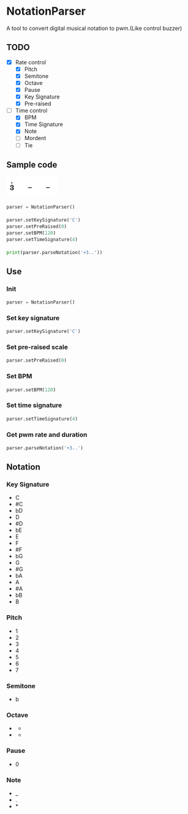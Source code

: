 # NotationParser

A tool to convert digital musical notation to pwm.(Like control buzzer)

## TODO

- [x] Rate control
  - [x] Pitch
  - [x] Semitone
  - [x] Octave
  - [x] Pause
  - [x] Key Signature
  - [x] Pre-raised
- [ ] Time control
  - [x] BPM
  - [x] Time Signature
  - [x] Note
  - [ ] Mordent
  - [ ] Tie

## Sample code

![](assets/Snipaste_2022-06-02_10-42-26.jpg)

``` python
parser = NotationParser()

parser.setKeySignature('C')
parser.setPreRaised(0)
parser.setBPM(120)
parser.setTimeSignature(4)

print(parser.parseNotation('+3..'))
```

## Use

### Init

``` python
parser = NotationParser()
```

### Set key signature

``` python
parser.setKeySignature('C')
```

### Set pre-raised scale

``` python
parser.setPreRaised(0)
```

### Set BPM

``` python
parser.setBPM(120)
```

### Set time signature

``` python
parser.setTimeSignature(4)
```

### Get pwm rate and duration

``` python
parser.parseNotation('+3..')
```

## Notation

### Key Signature

* C
* #C
* bD
* D
* #D
* bE
* E
* F
* #F
* bG
* G
* #G
* bA
* A
* #A
* bB
* B

### Pitch

* 1
* 2
* 3
* 4
* 5
* 6
* 7

### Semitone

* b

### Octave

* +
* -

### Pause

* 0

### Note

* _
* .
* &#42;